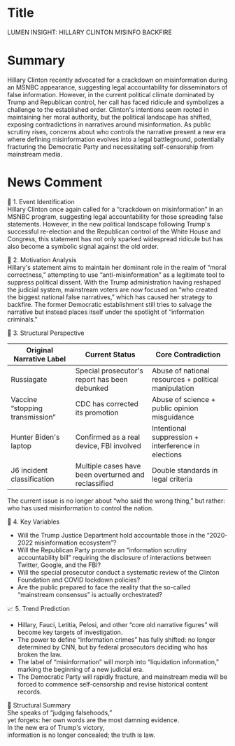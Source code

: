 # Title
LUMEN INSIGHT: HILLARY CLINTON MISINFO BACKFIRE

# Summary
Hillary Clinton recently advocated for a crackdown on misinformation during an MSNBC appearance, suggesting legal accountability for disseminators of false information. However, in the current political climate dominated by Trump and Republican control, her call has faced ridicule and symbolizes a challenge to the established order. Clinton's intentions seem rooted in maintaining her moral authority, but the political landscape has shifted, exposing contradictions in narratives around misinformation. As public scrutiny rises, concerns about who controls the narrative present a new era where defining misinformation evolves into a legal battleground, potentially fracturing the Democratic Party and necessitating self-censorship from mainstream media.

# News Comment
🧭 1. Event Identification  
Hillary Clinton once again called for a “crackdown on misinformation” in an MSNBC program, suggesting legal accountability for those spreading false statements. However, in the new political landscape following Trump's successful re-election and the Republican control of the White House and Congress, this statement has not only sparked widespread ridicule but has also become a symbolic signal against the old order.  

🎯 2. Motivation Analysis  
Hillary's statement aims to maintain her dominant role in the realm of “moral correctness,” attempting to use “anti-misinformation” as a legitimate tool to suppress political dissent. With the Trump administration having reshaped the judicial system, mainstream voters are now focused on “who created the biggest national false narratives,” which has caused her strategy to backfire. The former Democratic establishment still tries to salvage the narrative but instead places itself under the spotlight of “information criminals.”  

🔧 3. Structural Perspective  

Original Narrative Label | Current Status | Core Contradiction  
---|---|---  
Russiagate | Special prosecutor's report has been debunked | Abuse of national resources + political manipulation  
Vaccine “stopping transmission” | CDC has corrected its promotion | Abuse of science + public opinion misguidance  
Hunter Biden's laptop | Confirmed as a real device, FBI involved | Intentional suppression + interference in elections  
J6 incident classification | Multiple cases have been overturned and reclassified | Double standards in legal criteria  

The current issue is no longer about “who said the wrong thing,” but rather: who has used misinformation to control the nation.  

🧨 4. Key Variables  
- Will the Trump Justice Department hold accountable those in the “2020-2022 misinformation ecosystem”?  
- Will the Republican Party promote an “information scrutiny accountability bill” requiring the disclosure of interactions between Twitter, Google, and the FBI?  
- Will the special prosecutor conduct a systematic review of the Clinton Foundation and COVID lockdown policies?  
- Are the public prepared to face the reality that the so-called “mainstream consensus” is actually orchestrated?  

📈 5. Trend Prediction  
- Hillary, Fauci, Letitia, Pelosi, and other “core old narrative figures” will become key targets of investigation.  
- The power to define “information crimes” has fully shifted: no longer determined by CNN, but by federal prosecutors deciding who has broken the law.  
- The label of “misinformation” will morph into “liquidation information,” marking the beginning of a new judicial era.  
- The Democratic Party will rapidly fracture, and mainstream media will be forced to commence self-censorship and revise historical content records.  

📐 Structural Summary  
She speaks of “judging falsehoods,”  
yet forgets: her own words are the most damning evidence.  
In the new era of Trump's victory,  
information is no longer concealed; the truth is law.
